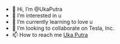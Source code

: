 - 👋 Hi, I’m @UkaPutra
- 👀 I’m interested in u
- 🌱 I’m currently learning to love u
- 💞️ I’m looking to collaborate on Tesla, Inc.
- 📫 How to reach me [Uka Putra](www.instagram.com/ukaaptr)

<!---
UkaPutra/UkaPutra is a ✨ special ✨ repository because its `README.md` (this file) appears on your GitHub profile.
You can click the Preview link to take a look at your changes.
--->
